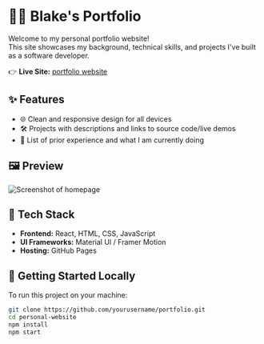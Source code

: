 # 🧑‍💻 Blake's Portfolio

Welcome to my personal portfolio website!  
This site showcases my background, technical skills, and projects I've built as a software developer.

👉 **Live Site:** [portfolio website](https://bkmorris2456.github.io/personal-website/)

## ✨ Features

- 🌐 Clean and responsive design for all devices
- 🛠️ Projects with descriptions and links to source code/live demos
- 📜 List of prior experience and what I am currently doing

## 🖼 Preview

![Screenshot of homepage](./assets/homepage.png)

## 🔧 Tech Stack

- **Frontend:** React, HTML, CSS, JavaScript  
- **UI Frameworks:** Material UI / Framer Motion
- **Hosting:** GitHub Pages

## 🚀 Getting Started Locally

To run this project on your machine:

```bash
git clone https://github.com/yourusername/portfolio.git
cd personal-website
npm install
npm start
```
